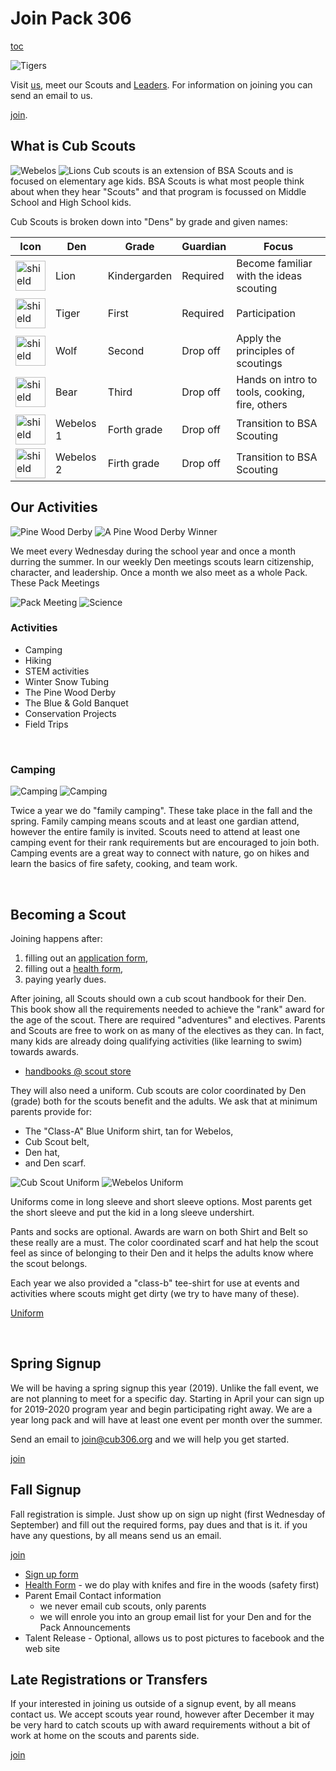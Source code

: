 # Join Pack 306 #
<style>
    main h2 {border-bottom:1px black solid;}
    main img {padding:0.25em;}
    main img:nth-child(even)
    {
        float:right;
        height:15em;
        padding-left:1.25em;
    }
    main img:nth-child(odd)
    {
        float:left;
        height:15em;
    }
    
    main p img[alt="Tigers"]
    {
        float:inherit;
        clear:both;
        width:75vw;
        height:inherit;
    }
    main p:has("a")
    {
        color:red;
        text-align:center;
        margin:auto;
    }
    main p a[title="Join Pack 306"]
    {
        display:block;
        font-size:larger;
        color:white;
        background-color:#0A5694;
        margin:auto;
        text-align:center;
        width:3em;
        padding:0.5em;
        padding-right:0.67em;
        border-radius: 25px;
    }
    td img[alt="shield"]{width:3em;height:3em}
</style>

[toc](toc)

![Tigers][tigers]
<br style="clear:both">

Visit [us](https://goo.gl/maps/4m8ACB65TAn), meet our Scouts and [Leaders](/contact.md). For information on joining you can send an email to us.

[join][join].

## <i class="fas fa-paw"></i> What is Cub Scouts ##
![Webelos][webs2]
![Lions][lion]
Cub scouts is an extension of BSA Scouts and is focused on elementary age kids. BSA Scouts is what most people think about when they hear "Scouts" and that program is focussed on Middle School and High School kids.

Cub Scouts is broken down into "Dens" by grade and given names:

| Icon           | Den       | Grade        | Guardian | Focus |
| -------------- | --------- | ------------ | -------- | ----- |
| ![shield][sln] | Lion      | Kindergarden | Required | Become familiar with the ideas scouting
| ![shield][str] | Tiger     | First        | Required | Participation
| ![shield][swf] | Wolf      | Second       | Drop off | Apply the principles of scoutings
| ![shield][sbr] | Bear      | Third        | Drop off | Hands on intro to tools, cooking, fire, others
| ![shield][sws] | Webelos 1 | Forth grade  | Drop off | Transition to BSA Scouting
| ![shield][sws] | Webelos 2 | Firth grade  | Drop off | Transition to BSA Scouting

## <i class="fas fa-hiking"></i> Our Activities ##
![Pine Wood Derby][cars]
![A Pine Wood Derby Winner][win]

We meet every Wednesday during the school year and once a month durring the summer. In our weekly Den meetings scouts learn citizenship, character, and leadership. Once a month we also meet as a whole Pack. These Pack Meetings
<br style="clear:both">

![Pack Meeting][pack]
![Science][science]
### Activities ###

* Camping
* Hiking
* STEM activities
* Winter Snow Tubing
* The Pine Wood Derby
* The Blue & Gold Banquet
* Conservation Projects
* Field Trips

<br style="clear:both">

### <i class="fas fa-campground"></i> Camping ###
![Camping][foodme]
![Camping][fire]

Twice a year we do "family camping". These take place in the fall and the spring. Family camping means scouts and at least one gardian attend, however the entire family is invited. Scouts need to attend at least one camping event for their rank requirements but are encouraged to join both. Camping events are a great way to connect with nature, go on hikes and learn the basics of fire safety, cooking, and team work.

<br style="clear:both">

## <i class="fas fa-sign-in-alt"></i> Becoming a Scout ##

Joining happens after:

1. filling out an [application form][signup_form],
2. filling out a [health form][health_form],
3. paying yearly dues.

After joining, all Scouts should own a cub scout handbook for their Den. This book show all the requirements needed to achieve the "rank" award for the age of the scout. There are required "adventures" and electives. Parents and Scouts are free to work on as many of the electives as they can. In fact, many kids are already doing qualifying activities (like learning to swim) towards awards.

* [handbooks @ scout store](https://www.scoutshop.org/nsearch/?q=cub+scout+handbook)

They will also need a uniform. Cub scouts are color coordinated by Den (grade) both for the scouts benefit and the adults. We ask that at minimum parents provide for:

* The "Class-A" Blue Uniform shirt, tan for Webelos,
* Cub Scout belt,
* Den hat,
* and Den scarf.

![Cub Scout Uniform][blue_uniform]
![Webelos Uniform][web_uniform]

Uniforms come in long sleeve and short sleeve options. Most parents get the short sleeve and put the kid in a long sleeve undershirt.

Pants and socks are optional. Awards are warn on both Shirt and Belt so these really are a must. The color coordinated scarf and hat help the scout feel as since of belonging to their Den and it helps the adults know where the scout belongs.

Each year we also provided a "class-b" tee-shirt for use at events and activities where scouts might get dirty (we try to have many of these).

[Uniform](https://www.scouting.org/programs/cub-scouts/cub-scout-uniform/)

<br style="clear:both">

## <i class="fas fa-cloud-sun"></i> Spring Signup ##
We will be having a spring signup this year (2019). Unlike the fall event, we are not planning to meet for a specific day. Starting in April your can sign up for 2019-2020 program year and begin participating right away. We are a year long pack and will have at least one event per month over the summer.

Send an email to [join@cub306.org](mailto:join@cub306.org?spring+sign+up) and we will help you get started.

[join][join]

## <i class="fas fa-snowflake"></i> Fall Signup ##
Fall registration is simple. Just show up on sign up night (first Wednesday of September) and fill out the required forms, pay dues and that is it. if you have any questions, by all means send us an email.

[join][join]

* [Sign up form][signup_form]
* [Health Form][health_form] - we do play with knifes and fire in the woods (safety first)
* Parent Email Contact information
    * we never email cub scouts, only parents
    * we will enrole you into an group email list for your Den and for the Pack Announcements
* Talent Release - Optional, allows us to post pictures to facebook and the web site

## <i class="far fa-calendar-alt"></i> Late Registrations or Transfers ##

If your interested in joining us outside of a signup event, by all means contact us. We accept scouts year round, however after December it may be very hard to catch scouts up with award requirements without a bit of work at home on the scouts and parents side. 

[join][join]

<!--
<form method="post" action="mailto:join@cub306.org">
    <label>Subject</label>
    <select name="subject">
        <option>How do we join</option>
        <option>Transfere from another pack</option>
        <option>What is the cost</option>
        <option>General Questions</option>
        <option>Other</option>
    </select>
    <br>
    
    <label>My kid is currently a scout?</label>
    <input type="checkbox" name="subject" value="in scouts">
    <br>
    
    <label>My kid has never have been a scout?</label>
    <input type="checkbox" name="subject" value="never a scout">
    <br>
    
    <label>Subject</label><br>
    <textarea name="message" cols="80" rows="24"></textarea>
    <br>
    
    <input type="submit">
</form>
-->

<!-- Links -->
[lion]: /events/2018_2019/blue-and-gold/slides/hanging_in_there.jpg "Lions"
[tigers]: /events/2018_2019/blue-and-gold/slides/tigers.jpg "Tigers"
[bears]: /events/2018_2019/blue-and-gold/slides/fort_wall_bears.jpg "Bears"
[webs2]: /events/2018_2019/blue-and-gold/slides/hanging_around.jpg "Webelos"

[pack]: /events/2018_2019/pack_meetings/March_Pack_Meeting_Fire.jpg "A Pack Meeting"
[win]: /events/2018_2019/pinewood-derby/a_winner.jpg "A Pine Wood Derby winner"
[cars]: /events/2018_2019/blue-and-gold/slides/cars.jpg "Pine Wood Derby"
[fire]: /events/2018_2019/blue-and-gold/slides/fire.jpg "Camping"
[foodme]: /events/2018_2019/blue-and-gold/slides/food_me.jpg "Camping"
[science]: /events/2018_2019/blue-and-gold/slides/science_it_up.jpg "Science"

[blue_uniform]: https://meritbadge.org/wiki/images/3/3b/Cub_Scout_Uniform.jpg "Cub Scout Uniform"
[web_uniform]: https://meritbadge.org/wiki/images/7/77/Webelos_uniform.jpg "Webelos Uniform"

[signup_form]: https://filestore.scouting.org/filestore/pdf/524-406.pdf "Signup Form"
[health_form]: https://filestore.scouting.org/filestore/HealthSafety/pdf/680-001_AB.pdf "Health Form"

[shops]: http://www.baltimorebsa.org/scout-shops/30010 "Local Scout Shops"
[shop_map]: https://www.google.com/maps/place/5+Bel+Air+S+Pkwy+Suite+J,+1009,+Bel+Air,+MD+21015 "Map to Bel Air Scout Shop"

[join]: mailto:join@cub306.org "Join Pack 306"

[sln]: /images/shields/lion.png "Lions logo"
[str]: /images/shields/tiger.png "Tigers logo"
[swf]: /images/shields/wolf.png "Wolf logo"
[sbr]: /images/shields/bear.png "Bear Logo"
[sws]: /images/shields/webelos.png "Webelos Logo"

